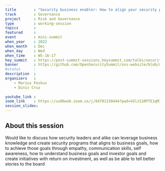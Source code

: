 ```yaml
---
title        : "Security business enabler: How to align your security program to business goals"
track        : Governance
project      : Risk and Governance
type         : working-session
topics       : 
featured     :
event        : mini-summit
when_year    : 2022
when_month   : Dec
when_day     : Wed
when_time    : WS-16-17
hey_summit   : https://post-summit-sessions.heysummit.com/talks/security-business-enabler-how-to-align-your-security-program-to-business-goals/
banner       : https://github.com/OpenSecuritySummit/oss-website/blob/main/content/sessions/2022/banners/Security%20Business%20enabler.png?raw=true
#status      : 
description  :
organizers   :
    - Marius Poskus
    - Dinis Cruz
     
youtube_link : 
zoom_link    : https://us06web.zoom.us/j/84701150444?pwd=VGlzS1RPTE1qM3ErMkNzRkZjd084QT09
session_slides:
---
```




## About this session
Would like to discuss how security leaders and alike can leverage business knowledge and create security programs that aligns to business goals, how to achieve those goals through empathy, communication skills, self awareness, how to understand business goals and investor goals and create initiatives with return on investment, as well as be able to tell better stories to the board 
